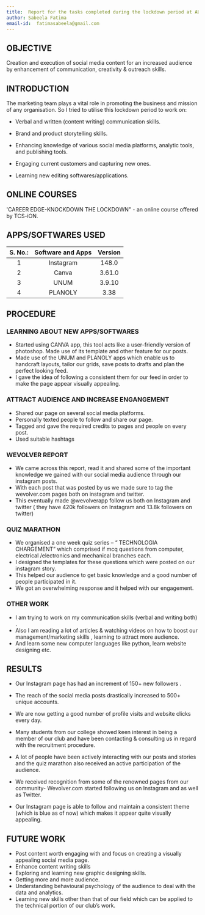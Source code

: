 ```yaml
---
title:  Report for the tasks completed during the lockdown period at AUV club, ZHCET
author: Sabeela Fatima
email-id:  fatimasabeela@gmail.com 
---
```


## OBJECTIVE

Creation and execution of social media content for an increased audience by enhancement of communication, creativity & outreach skills.

## INTRODUCTION

The marketing team plays a vital role in promoting the business and mission of any organisation. So I tried to utilise this lockdown period to work on:

- Verbal and written (content writing) communication skills.

- Brand and product storytelling skills.

- Enhancing knowledge of various social media platforms, analytic tools, and publishing tools.

- Engaging current customers and capturing new ones.

- Learning new editing  softwares/applications.

## ONLINE COURSES

'CAREER EDGE-KNOCKDOWN THE LOCKDOWN" - an online course offered by TCS-iON.

## APPS/SOFTWARES USED

| S. No.:| Software and Apps | Version  |
|:------:|:-----------------:|:--------:|
| 1      | Instagram         |148.0     |
| 2      | Canva             |3.61.0    |
| 3      | UNUM              |3.9.10    |
| 4      | PLANOLY           |3.38     |

## PROCEDURE

### LEARNING ABOUT NEW APPS/SOFTWARES

- Started using CANVA app, this tool acts like a user-friendly version of photoshop. Made use of its template and other feature for our posts.
- Made use of the UNUM and PLANOLY  apps which enable us to handcraft layouts, tailor our grids, save posts to drafts and plan the perfect looking feed.
- I gave the idea of  following a consistent them for our feed in order to make the page appear visually appealing.

### ATTRACT AUDIENCE AND  INCREASE ENGANGEMENT

- Shared our page on several social media platforms.
- Personally texted people to follow and share our page.
- Tagged and gave the required credits to pages and people on every post.
- Used suitable hashtags

### WEVOLVER REPORT

- We came across this report, read it and shared some of the important knowledge we gained with our social media audience through our instagram posts.
- With each post that was posted by us we made sure to tag the wevolver.com pages both on instagram and twitter.
- This eventually made @wevolverapp follow us both on Instagram and twitter ( they have 420k followers on Instagram and 13.8k followers on twitter)

### QUIZ MARATHON

- We organised a one week quiz series – “ TECHNOLOGIA CHARGEMENT” which comprised if mcq questions  from computer, electrical /electronics and mechanical branches each.
- I designed the templates for these questions which were posted on our instagram story.
- This helped our audience to get basic knowledge and a good number of people participated in it.
- We got an overwhelming response and it helped with our engagement.

### OTHER WORK

- I am trying to work on my communication skills (verbal and writing both) .
- Also I am reading a lot of  articles  & watching videos on how to boost our management/marketing skills , learning to attract more audience.
- And learn some new computer languages like python, learn website designing etc.

## RESULTS

- Our Instagram page has  had an increment of 150+ new followers .

- The reach of the social media posts drastically increased to 500+ unique accounts.

- We are now getting a good number of profile visits and website clicks every day.

- Many students from our college showed keen interest in being a member of our club and have been contacting & consulting us in regard with the recruitment procedure.

- A lot of people have been actively interacting with our posts and stories and the quiz marathon also received an active participation of the audience.

- We received recognition from some of the renowned pages from our community- Wevolver.com started following us on Instagram and as well as Twitter.

- Our Instagram page is able to follow and maintain a consistent theme (which is blue as of now) which makes it appear quite visually appealing.

## FUTURE WORK

- Post content worth engaging with and focus on creating a visually appealing social media page.
- Enhance content writing skills
- Exploring and learning new graphic designing skills.
- Getting more and more audience.
- Understanding  behavioural psychology of the audience  to deal with the data and analytics.
- Learning new skills other than that of our field which can be applied  to the technical portion of our  club’s work.
